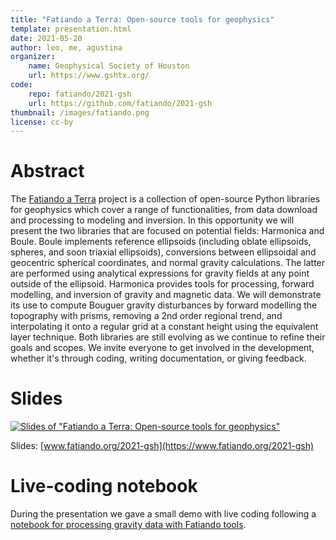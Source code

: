 ```yaml
---
title: "Fatiando a Terra: Open-source tools for geophysics"
template: presentation.html
date: 2021-05-20
author: leo, me, agustina
organizer:
    name: Geophysical Society of Houston
    url: https://www.gshtx.org/
code:
    repo: fatiando/2021-gsh
    url: https://github.com/fatiando/2021-gsh
thumbnail: /images/fatiando.png
license: cc-by
---
```


# Abstract

The [Fatiando a Terra](https://www.fatiando.org) project is a collection of
open-source Python libraries for geophysics which cover a range of
functionalities, from data download and processing to modeling and inversion.
In this opportunity we will present the two libraries that are focused on
potential fields: Harmonica and Boule. Boule implements reference ellipsoids
(including oblate ellipsoids, spheres, and soon triaxial ellipsoids),
conversions between ellipsoidal and geocentric spherical coordinates, and
normal gravity calculations. The latter are performed using analytical
expressions for gravity fields at any point outside of the ellipsoid. Harmonica
provides tools for processing, forward modelling, and inversion of gravity and
magnetic data. We will demonstrate its use to compute Bouguer gravity
disturbances by forward modelling the topography with prisms, removing a 2nd
order regional trend, and interpolating it onto a regular grid at a constant
height using the equivalent layer technique. Both libraries are still evolving
as we continue to refine their goals and scopes. We invite everyone to get
involved in the development, whether it's through coding, writing
documentation, or giving feedback.

# Slides

[![Slides of "Fatiando a Terra: Open-source tools for
geophysics"](/images/gsh-2021.jpg)](https://www.fatiando.org/2021-gsh)

Slides: [www.fatiando.org/2021-gsh](https://www.fatiando.org/2021-gsh)

# Live-coding notebook

During the presentation we gave a small demo with live coding following a
[notebook for processing gravity data with Fatiando tools](https://mybinder.org/v2/gh/fatiando/2021-gsh/HEAD?filepath=demo.ipynb).
